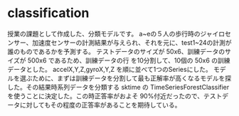 # classification
授業の課題として作成した、分類モデルです。
a~eの５人の歩行時のジャイロセンサー、加速度センサーの計測結果が与えられ、それを元に、test1~24の計測が誰のものであるかを予測する。
テストデータのサイズが 50x6、訓練データのサイズが 500x6 であるため、訓練データの行 を10分割して、10個の 50x6 の訓練データとした。
accelX,Y,Z,gyroX,Y,Z を順に並べて1つのSeriesにした。
モデルを選ぶために、まずは訓練データを分割して最も正解率が高くなるモデルを探した。その結果時系列データを分類する sktime の TimeSeriesForestClassifier を使うことに決定した。この時正答率がおよそ 90%付近だったので、テストデータに対してもその程度の正答率があることを期待している。
